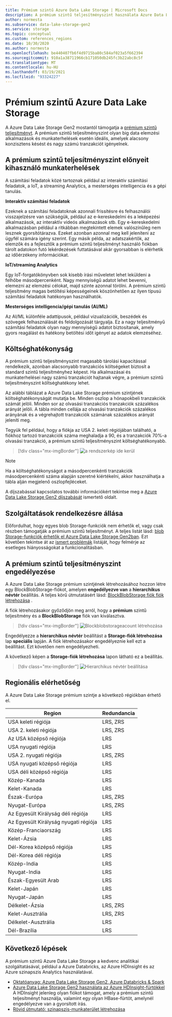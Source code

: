 ```yaml
---
title: Prémium szintű Azure Data Lake Storage | Microsoft Docs
description: A prémium szintű teljesítményszint használata Azure Data Lake Storage Gen2
author: normesta
ms.subservice: data-lake-storage-gen2
ms.service: storage
ms.topic: conceptual
ms.custom: references_regions
ms.date: 10/30/2020
ms.author: normesta
ms.openlocfilehash: be440407fb6f4d9715ba80c584af023a5f662394
ms.sourcegitcommit: 910a1a38711966cb171050db245fc3b22abc8c5f
ms.translationtype: MT
ms.contentlocale: hu-HU
ms.lasthandoff: 03/19/2021
ms.locfileid: "93324227"
---
```

# <a name="premium-tier-for-azure-data-lake-storage"></a>Prémium szintű Azure Data Lake Storage

A Azure Data Lake Storage Gen2 mostantól támogatja a [prémium szintű teljesítményt](storage-blob-performance-tiers.md#premium-performance). A prémium szintű teljesítményszint olyan big data elemzési alkalmazások és munkaterhelések esetén ideális, amelyek alacsony konzisztens késést és nagy számú tranzakciót igényelnek.

## <a name="workloads-that-can-benefit-from-the-premium-performance-tier"></a>A prémium szintű teljesítményszint előnyeit kihasználó munkaterhelések

A számítási feladatok közé tartoznak például az interaktív számítási feladatok, a IoT, a streaming Analytics, a mesterséges intelligencia és a gépi tanulás. 

**Interaktív számítási feladatok** 

Ezeknek a számítási feladatoknak azonnali frissítésre és felhasználói visszajelzésre van szükségük, például az e-kereskedelmi és a leképezési alkalmazások, az interaktív videós alkalmazások stb. Egy e-kereskedelmi alkalmazásban például a ritkábban megtekintett elemek valószínűleg nem lesznek gyorsítótárazva. Ezeket azonban azonnal meg kell jeleníteni az ügyfél számára igény szerint. Egy másik példa, az adatszakértők, az elemzők és a fejlesztők a prémium szintű teljesítményt használó fiókban tárolt adatokon futó lekérdezések futtatásával akár gyorsabban is elérhetik az időérzékeny információkat. 

**IoT/streaming Analytics** 

Egy IoT-forgatókönyvben sok kisebb írási műveletet lehet leküldeni a felhőbe másodpercenként. Nagy mennyiségű adatot lehet bevenni, elemezni az elemzési célokat, majd szinte azonnal törölni. A prémium szintű teljesítmény magas betöltési képességeinek köszönhetően az ilyen típusú számítási feladatok hatékonyan használhatók. 

**Mesterséges intelligencia/gépi tanulás (AI/ML)** 

Az AI/ML különféle adattípusok, például vizualizációk, beszédek és szövegek felhasználását és feldolgozását tárgyalja. Ez a nagy teljesítményű számítási feladatok olyan nagy mennyiségű adatot biztosítanak, amely gyors reagálást és hatékony betöltési időt igényel az adatok elemzéséhez. 

## <a name="cost-effectiveness"></a>Költséghatékonyság

A prémium szintű teljesítményszint magasabb tárolási kapacitással rendelkezik, azonban alacsonyabb tranzakciós költségeket biztosít a standard szintű teljesítményhez képest. Ha alkalmazásai és munkaterhelései nagy számú tranzakciót hajtanak végre, a prémium szintű teljesítményszint költséghatékony lehet.

Az alábbi táblázat a Azure Data Lake Storage prémium szintjének költséghatékonyságát mutatja be. Minden oszlop a hónapokbeli tranzakciók számát jelöli.  Minden sor az olvasási tranzakciós tranzakciók százalékos arányát jelöli. A tábla minden cellája az olvasási tranzakciók százalékos arányának és a végrehajtott tranzakciók számának százalékos arányát jeleníti meg. 

Tegyük fel például, hogy a fiókja az USA 2. keleti régiójában található, a fiókhoz tartozó tranzakciók száma meghaladja a 90, és a tranzakciók 70%-a olvasási tranzakció, a prémium szintű teljesítményszint költséghatékonyabb.

> [!div class="mx-imgBorder"]
> ![a rendszerkép ide kerül](./media/premium-tier-for-data-lake-storage/premium-performance-data-lake-storage-cost-analysis-table.png)

> [!NOTE] 
> Ha a költséghatékonyságot a másodpercenkénti tranzakciók másodpercenkénti száma alapján szeretné kiértékelni, akkor használhatja a tábla alján megjelenő oszlopfejléceket.

A díjszabással kapcsolatos további információkért tekintse meg a [Azure Data Lake Storage Gen2 díjszabását](https://azure.microsoft.com/pricing/details/storage/data-lake/) ismertető oldalt.

## <a name="feature-availability"></a>Szolgáltatások rendelkezésre állása 

Előfordulhat, hogy egyes blob Storage-funkciók nem érhetők el, vagy csak részben támogatják a prémium szintű teljesítményt. A teljes listát lásd: [blob Storage-funkciók érhetők el Azure Data Lake Storage Gen2ban](data-lake-storage-supported-blob-storage-features.md). Ezt követően tekintse át az [ismert problémák](data-lake-storage-known-issues.md) listáját, hogy felmérje az esetleges hiányosságokat a funkcionalitásban.

## <a name="enabling-the-premium-performance-tier"></a>A prémium szintű teljesítményszint engedélyezése 

A Azure Data Lake Storage prémium szintjének létrehozásához hozzon létre egy BlockBlobStorage-fiókot, amelyen **engedélyezve van** a **hierarchikus névtér** beállítás. A teljes körű útmutatásért lásd: [BlockBlobStorage fiók fiók létrehozása](storage-blob-create-account-block-blob.md) .

A fiók létrehozásakor győződjön meg arról, hogy a **prémium** szintű teljesítmény és a **BlockBlobStorage** fiók van kiválasztva.

> [!div class="mx-imgBorder"]
> ![Blockblobstorageacount létrehozása](./media/premium-tier-for-data-lake-storage/create-block-blob-storage-account.png)

Engedélyezze a **hierarchikus névtér** beállítást a **Storage-fiók létrehozása** lap **speciális** lapján. A fiók létrehozásakor engedélyeznie kell ezt a beállítást. Ezt követően nem engedélyezheti.

A következő képen a **Storage-fiók létrehozása** lapon látható ez a beállítás.

> [!div class="mx-imgBorder"]
> ![Hierarchikus névtér beállítása](./media/create-data-lake-storage-account/hierarchical-namespace-feature.png)

## <a name="regional-availability"></a>Regionális elérhetőség

A Azure Data Lake Storage prémium szintje a következő régiókban érhető el.

|Region|Redundancia|
|--|--|
|USA keleti régiója|LRS, ZRS|
|USA 2. keleti régiója|LRS, ZRS|
|Az USA középső régiója|LRS|
|USA nyugati régiója|LRS|
|USA 2. nyugati régiója|LRS, ZRS|
|USA nyugati középső régiója|LRS|
|USA déli középső régiója|LRS|
|Közép-Kanada|LRS|
|Kelet-Kanada|LRS|
|Észak-Európa|LRS, ZRS|
|Nyugat-Európa|LRS, ZRS|
|Az Egyesült Királyság déli régiója|LRS|
|Az Egyesült Királyság nyugati régiója|LRS|
|Közép-Franciaország|LRS|
|Kelet-Ázsia|LRS|
|Dél-Korea középső régiója|LRS|
|Dél-Korea déli régiója|LRS|
|Közép-India|LRS|
|Nyugat-India|LRS|
|Észak-Egyesült Arab|LRS|
|Kelet-Japán|LRS|
|Nyugat-Japán|LRS|
|Délkelet-Ázsia|LRS, ZRS|
|Kelet-Ausztrália|LRS, ZRS|
|Délkelet-Ausztrália|LRS|
|Dél-Brazília|LRS|

## <a name="next-steps"></a>Következő lépések

A prémium szintű Azure Data Lake Storage a kedvenc analitikai szolgáltatásával, például a Azure Databricks, az Azure HDInsight és az Azure szinapszis Analytics használatával. 

- [Oktatóanyag: Azure Data Lake Storage Gen2, Azure Databricks & Spark](data-lake-storage-use-databricks-spark.md) 
- [Azure Data Lake Storage Gen2 használata az Azure HDInsight-fürtökkel](../../hdinsight/hdinsight-hadoop-use-data-lake-storage-gen2.md) A HDInsight jelenleg olyan fiókot támogat, amely a prémium szintű teljesítményt használja, valamint egy olyan HBase-fürtöt, amelynél engedélyezve van a gyorsított írás.
- [Rövid útmutató: szinapszis-munkaterület létrehozása](../../synapse-analytics/quickstart-create-workspace.md)


